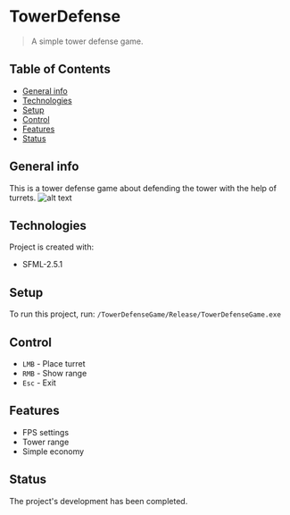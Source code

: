 # TowerDefense
>A simple tower defense game.

## Table of Contents
* [General info](#general-info)
* [Technologies](#technologies)
* [Setup](#setup)
* [Control](#control)
* [Features](#features)
* [Status](#status)

## General info
This is a tower defense game about defending the tower with the help of turrets.
![alt text](https://github.com/Miklakapi/PathFinder/blob/master/tower_defense.png)

## Technologies
Project is created with:

* SFML-2.5.1

## Setup
To run this project, run:
```/TowerDefenseGame/Release/TowerDefenseGame.exe```

## Control
- `LMB` - Place turret
- `RMB` - Show range
- `Esc` - Exit

## Features
* FPS settings
* Tower range
* Simple economy

## Status
The project's development has been completed.
